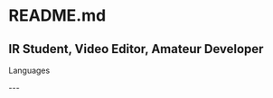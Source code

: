 # README.md
**IR Student, Video Editor, Amateur Developer**
---
Languages
<link rel="stylesheet" type='text/css' href="https://cdn.jsdelivr.net/gh/devicons/devicon@latest/devicon.min.css" />
---

<!--
**MrTytanic/MrTytanic** is a ✨ _special_ ✨ repository because its `README.md` (this file) appears on your GitHub profile.

Here are some ideas to get you started:

- 🔭 I’m currently working on ...
- 🌱 I’m currently learning ...
- 👯 I’m looking to collaborate on ...
- 🤔 I’m looking for help with ...
- 💬 Ask me about ...
- 📫 How to reach me: ...
- 😄 Pronouns: ...
- ⚡ Fun fact: ...
-->
